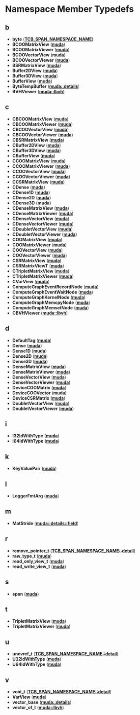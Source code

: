 
# Namespace Member Typedefs



## b

* **byte** ([**TCB\_SPAN\_NAMESPACE\_NAME**](namespace_t_c_b___s_p_a_n___n_a_m_e_s_p_a_c_e___n_a_m_e.md))
* **BCOOMatrixView** ([**muda**](namespacemuda.md))
* **BCOOMatrixViewer** ([**muda**](namespacemuda.md))
* **BCOOVectorView** ([**muda**](namespacemuda.md))
* **BCOOVectorViewer** ([**muda**](namespacemuda.md))
* **BSRMatrixView** ([**muda**](namespacemuda.md))
* **Buffer2DView** ([**muda**](namespacemuda.md))
* **Buffer3DView** ([**muda**](namespacemuda.md))
* **BufferView** ([**muda**](namespacemuda.md))
* **ByteTempBuffer** ([**muda::details**](namespacemuda_1_1details.md))
* **BVHViewer** ([**muda::lbvh**](namespacemuda_1_1lbvh.md))


## c

* **CBCOOMatrixView** ([**muda**](namespacemuda.md))
* **CBCOOMatrixViewer** ([**muda**](namespacemuda.md))
* **CBCOOVectorView** ([**muda**](namespacemuda.md))
* **CBCOOVectorViewer** ([**muda**](namespacemuda.md))
* **CBSRMatrixView** ([**muda**](namespacemuda.md))
* **CBuffer2DView** ([**muda**](namespacemuda.md))
* **CBuffer3DView** ([**muda**](namespacemuda.md))
* **CBufferView** ([**muda**](namespacemuda.md))
* **CCOOMatrixView** ([**muda**](namespacemuda.md))
* **CCOOMatrixViewer** ([**muda**](namespacemuda.md))
* **CCOOVectorView** ([**muda**](namespacemuda.md))
* **CCOOVectorViewer** ([**muda**](namespacemuda.md))
* **CCSRMatrixView** ([**muda**](namespacemuda.md))
* **CDense** ([**muda**](namespacemuda.md))
* **CDense1D** ([**muda**](namespacemuda.md))
* **CDense2D** ([**muda**](namespacemuda.md))
* **CDense3D** ([**muda**](namespacemuda.md))
* **CDenseMatrixView** ([**muda**](namespacemuda.md))
* **CDenseMatrixViewer** ([**muda**](namespacemuda.md))
* **CDenseVectorView** ([**muda**](namespacemuda.md))
* **CDenseVectorViewer** ([**muda**](namespacemuda.md))
* **CDoubletVectorView** ([**muda**](namespacemuda.md))
* **CDoubletVectorViewer** ([**muda**](namespacemuda.md))
* **COOMatrixView** ([**muda**](namespacemuda.md))
* **COOMatrixViewer** ([**muda**](namespacemuda.md))
* **COOVectorView** ([**muda**](namespacemuda.md))
* **COOVectorViewer** ([**muda**](namespacemuda.md))
* **CSRMatrixView** ([**muda**](namespacemuda.md))
* **CSRMatrixViewT** ([**muda**](namespacemuda.md))
* **CTripletMatrixView** ([**muda**](namespacemuda.md))
* **CTripletMatrixViewer** ([**muda**](namespacemuda.md))
* **CVarView** ([**muda**](namespacemuda.md))
* **ComputeGraphEventRecordNode** ([**muda**](namespacemuda.md))
* **ComputeGraphEventWaitNode** ([**muda**](namespacemuda.md))
* **ComputeGraphKernelNode** ([**muda**](namespacemuda.md))
* **ComputeGraphMemcpyNode** ([**muda**](namespacemuda.md))
* **ComputeGraphMemsetNode** ([**muda**](namespacemuda.md))
* **CBVHViewer** ([**muda::lbvh**](namespacemuda_1_1lbvh.md))


## d

* **DefaultTag** ([**muda**](namespacemuda.md))
* **Dense** ([**muda**](namespacemuda.md))
* **Dense1D** ([**muda**](namespacemuda.md))
* **Dense2D** ([**muda**](namespacemuda.md))
* **Dense3D** ([**muda**](namespacemuda.md))
* **DenseMatrixView** ([**muda**](namespacemuda.md))
* **DenseMatrixViewer** ([**muda**](namespacemuda.md))
* **DenseVectorView** ([**muda**](namespacemuda.md))
* **DenseVectorViewer** ([**muda**](namespacemuda.md))
* **DeviceCOOMatrix** ([**muda**](namespacemuda.md))
* **DeviceCOOVector** ([**muda**](namespacemuda.md))
* **DeviceCSRMatrix** ([**muda**](namespacemuda.md))
* **DoubletVectorView** ([**muda**](namespacemuda.md))
* **DoubletVectorViewer** ([**muda**](namespacemuda.md))


## i

* **I32IdWithType** ([**muda**](namespacemuda.md))
* **I64IdWithType** ([**muda**](namespacemuda.md))


## k

* **KeyValuePair** ([**muda**](namespacemuda.md))


## l

* **LoggerFmtArg** ([**muda**](namespacemuda.md))


## m

* **MatStride** ([**muda::details::field**](namespacemuda_1_1details_1_1field.md))


## r

* **remove\_pointer\_t** ([**TCB\_SPAN\_NAMESPACE\_NAME::detail**](namespace_t_c_b___s_p_a_n___n_a_m_e_s_p_a_c_e___n_a_m_e_1_1detail.md))
* **raw\_type\_t** ([**muda**](namespacemuda.md))
* **read\_only\_view\_t** ([**muda**](namespacemuda.md))
* **read\_write\_view\_t** ([**muda**](namespacemuda.md))


## s

* **span** ([**muda**](namespacemuda.md))


## t

* **TripletMatrixView** ([**muda**](namespacemuda.md))
* **TripletMatrixViewer** ([**muda**](namespacemuda.md))


## u

* **uncvref\_t** ([**TCB\_SPAN\_NAMESPACE\_NAME::detail**](namespace_t_c_b___s_p_a_n___n_a_m_e_s_p_a_c_e___n_a_m_e_1_1detail.md))
* **U32IdWithType** ([**muda**](namespacemuda.md))
* **U64IdWithType** ([**muda**](namespacemuda.md))


## v

* **void\_t** ([**TCB\_SPAN\_NAMESPACE\_NAME::detail**](namespace_t_c_b___s_p_a_n___n_a_m_e_s_p_a_c_e___n_a_m_e_1_1detail.md))
* **VarView** ([**muda**](namespacemuda.md))
* **vector\_base** ([**muda::details**](namespacemuda_1_1details.md))
* **vector\_of\_t** ([**muda::lbvh**](namespacemuda_1_1lbvh.md))




